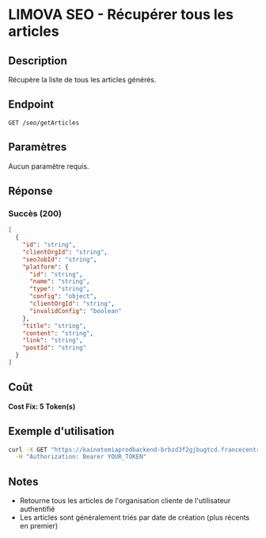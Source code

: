# LIMOVA SEO - Récupérer tous les articles

## Description
Récupère la liste de tous les articles générés.

## Endpoint
```
GET /seo/getArticles
```

## Paramètres
Aucun paramètre requis.

## Réponse

### Succès (200)
```json
[
  {
    "id": "string",
    "clientOrgId": "string",
    "seoJobId": "string",
    "platform": {
      "id": "string",
      "name": "string",
      "type": "string",
      "config": "object",
      "clientOrgId": "string",
      "invalidConfig": "boolean"
    },
    "title": "string",
    "content": "string",
    "link": "string",
    "postId": "string"
  }
]
```

## Coût
**Cost Fix: 5 Token(s)**

## Exemple d'utilisation

```bash
curl -X GET "https://kainotomiaprodbackend-brbzd3f2gjbugtcd.francecentral-01.azurewebsites.net/seo/getArticles" \
  -H "Authorization: Bearer YOUR_TOKEN"
```

## Notes
- Retourne tous les articles de l'organisation cliente de l'utilisateur authentifié
- Les articles sont généralement triés par date de création (plus récents en premier) 